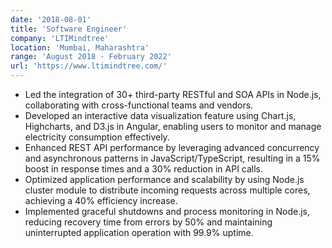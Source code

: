 ```yaml
---
date: '2018-08-01'
title: 'Software Engineer'
company: 'LTIMindtree'
location: 'Mumbai, Maharashtra'
range: 'August 2018 - February 2022'
url: 'https://www.ltimindtree.com/'
---
```


- Led the integration of 30+ third-party RESTful and SOA APIs in Node.js, collaborating with cross-functional teams and vendors.
- Developed an interactive data visualization feature using Chart.js, Highcharts, and D3.js in Angular, enabling users to monitor and manage electricity consumption effectively.
- Enhanced REST API performance by leveraging advanced concurrency and asynchronous patterns in JavaScript/TypeScript, resulting in a 15% boost in response times and a 30% reduction in API calls.
- Optimized application performance and scalability by using Node.js cluster module to distribute incoming requests across multiple cores, achieving a 40% efficiency increase.
- Implemented graceful shutdowns and process monitoring in Node.js, reducing recovery time from errors by 50% and maintaining uninterrupted application operation with 99.9% uptime.
